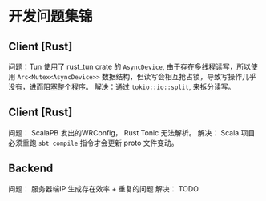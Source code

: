 # 开发问题集锦

## Client [Rust]
问题：Tun 使用了 rust_tun crate 的 `AsyncDevice`, 由于存在多线程读写，所以使用 `Arc<Mutex<AsyncDevice>>` 数据结构，但读写会相互抢占锁，导致写操作几乎没有，进而阻塞整个程序。
解决：通过 `tokio::io::split`, 来拆分读写。

## Client [Rust]
问题： ScalaPB 发出的WRConfig， Rust Tonic 无法解析。 
解决： Scala 项目必须重跑 `sbt compile` 指令才会更新 proto 文件变动。

## Backend
问题： 服务器端IP 生成存在效率 + 重复的问题
解决： TODO
